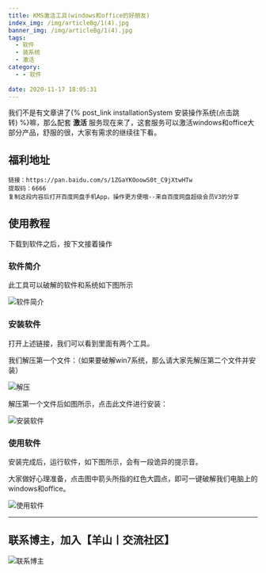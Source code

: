 ```yaml
---
title: KMS激活工具(windows和office的好朋友)
index_img: /img/articleBg/1(4).jpg
banner_img: /img/articleBg/1(4).jpg
tags:
  - 软件
  - 装系统
  - 激活
category:
  - - 软件
 
date: 2020-11-17 18:05:31
---
```


我们不是有文章讲了{% post_link installationSystem 安装操作系统(点击跳转) %}嘛，那么配套 **激活** 服务现在来了，这套服务可以激活windows和office大部分产品，舒服的很，大家有需求的继续往下看。

## 福利地址

```
链接：https://pan.baidu.com/s/1ZGaYKOoowS0t_C9jXtwHTw 
提取码：6666 
复制这段内容后打开百度网盘手机App，操作更方便哦--来自百度网盘超级会员V3的分享
```

## 使用教程

下载到软件之后，按下文接着操作

### 软件简介

此工具可以破解的软件和系统如下图所示

![软件简介](/img/articleContent/KMS1.png)

### 安装软件

打开上述链接，我们可以看到里面有两个工具。

我们解压第一个文件：（如果要破解win7系统，那么请大家先解压第二个文件并安装）

![解压](/img/articleContent/KMS2.png)

解压第一个文件后如图所示，点击此文件进行安装：

![安装软件](/img/articleContent/KMS3.png)

### 使用软件

安装完成后，运行软件，如下图所示，会有一段诡异的提示音。

大家做好心理准备，点击图中箭头所指的红色大圆点，即可一键破解我们电脑上的windows和office。

![使用软件](/img/articleContent/KMS4.png)

---

## 联系博主，加入【羊山丨交流社区】
![联系博主](/img/icon/wechatFindMe.png)